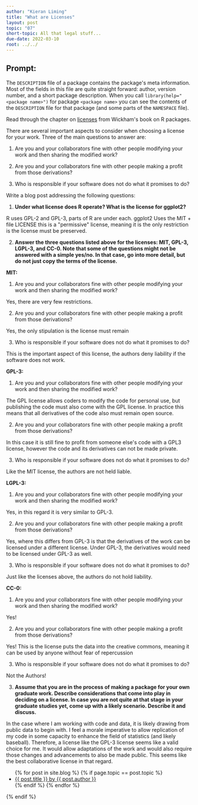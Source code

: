 ```yaml
---
author: "Kieran Liming"
title: "What are Licenses"
layout: post
topic: "07"
short-topic: All that legal stuff...
due-date: 2022-03-10
root: ../../
---
```


## Prompt:

The `DESCRIPTION` file of a package contains the package's meta information. Most of the fields in this file are quite straight forward: author, version number, and a short package description. When you call `library(help="<package name>")` for  package `<package name>` you can see the contents of the `DESCRIPTION` file for that package (and some parts of the `NAMESPACE` file).

Read through the chapter on [licenses](https://r-pkgs.org/license.html) from Wickham's book on R packages. 

There are several important aspects to consider when choosing a license for your work. 
Three of the main questions to answer are: 

1. Are you and your collaborators fine with other people modifying your work and then sharing the modified work?

2. Are you and your collaborators fine with other people making a profit from those derivations?

3. Who is responsible if your software does not do what it promises to do?


Write a blog post addressing the following questions: 

1. **Under what license does R operate? What is the license for ggplot2?**

R uses GPL-2 and GPL-3, parts of R are under each. ggplot2 Uses the MIT + file LICENSE this is a "permissive" license, meaning it is the only restriction is the license must be preserved. 

2. **Answer the three questions listed above for the licenses: MIT, GPL-3,  LGPL-3, and CC-0. Note that some of the questions might not be answered with a simple yes/no. In that case, go into more detail, but do not just copy the terms of the license.**

**MIT:**

1. Are you and your collaborators fine with other people modifying your work and then sharing the modified work?

Yes, there are very few restrictions.

2. Are you and your collaborators fine with other people making a profit from those derivations?

Yes, the only stipulation is the license must remain

3. Who is responsible if your software does not do what it promises to do?

This is the important aspect of this license, the authors deny liability if the software does not work.

**GPL-3:**

1. Are you and your collaborators fine with other people modifying your work and then sharing the modified work?

The GPL license allows coders to modify the code for personal use, but publishing the code must also come with the GPL license. In practice this means that all derivatives of the code also must remain open source. 

2. Are you and your collaborators fine with other people making a profit from those derivations?

In this case it is still fine to profit from someone else's code with a GPL3 license, however the code and its derivatives can not be made private.

3. Who is responsible if your software does not do what it promises to do?

Like the MIT license, the authors are not held liable.

**LGPL-3:**

1. Are you and your collaborators fine with other people modifying your work and then sharing the modified work?

Yes, in this regard it is very similar to GPL-3.

2. Are you and your collaborators fine with other people making a profit from those derivations?

Yes, where this differs from GPL-3 is that the derivatives of the work can be licensed under a different license. Under GPL-3, the derivatives would need to be licensed under GPL-3 as well.

3. Who is responsible if your software does not do what it promises to do?

Just like the licenses above, the authors do not hold liability.

**CC-0:**

1. Are you and your collaborators fine with other people modifying your work and then sharing the modified work?

Yes!

2. Are you and your collaborators fine with other people making a profit from those derivations?

Yes! This is the license puts the data into the creative commons, meaning it can be used by anyone without fear of repercussion 

3. Who is responsible if your software does not do what it promises to do?

Not the Authors!

3. **Assume that you are in the process of making a package for your own graduate work. Describe considerations that come into play in deciding on a license. In case you are not quite at that stage in your graduate studies yet, come up with a likely scenario. Describe it and discuss.**


In the case where I am working with code and data, it is likely drawing from public data to begin with. I feel a morale imperative to allow replication of my code in some capacity to enhance the field of statistics (and likely baseball). Therefore, a license like the GPL-3 license seems like a valid choice for me. It would allow adaptations of the work and would also require those changes and advancements to also be made public. This seems like the best collaborative license in that regard.  



<ul>
{% for post in site.blog %}
  {% if page.topic == post.topic %}
  <li><a href="{{ post.url }}">{{ post.title }} by {{ post.author }}</a></li>
  {% endif %}
{% endfor %}
</ul>
{% endif %}
